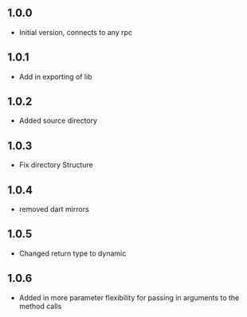 ## 1.0.0

- Initial version, connects to any rpc

## 1.0.1

- Add in exporting of lib

## 1.0.2

- Added source directory

## 1.0.3

- Fix directory Structure

## 1.0.4

- removed dart mirrors

## 1.0.5

- Changed return type to dynamic

## 1.0.6

- Added in more parameter flexibility for passing in arguments to the method calls
